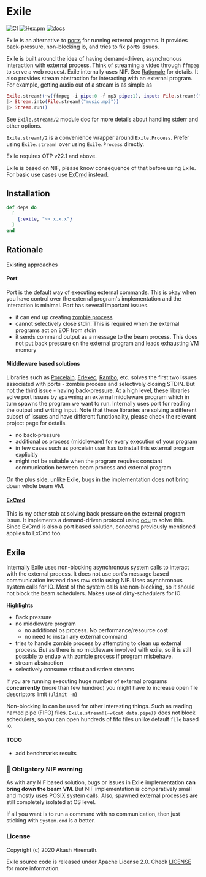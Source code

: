 # Exile

[![CI](https://github.com/akash-akya/exile/actions/workflows/ci.yaml/badge.svg)](https://github.com/akash-akya/exile/actions/workflows/ci.yaml)
[![Hex.pm](https://img.shields.io/hexpm/v/exile.svg)](https://hex.pm/packages/exile)
[![docs](https://img.shields.io/badge/docs-hexpm-blue.svg)](https://hexdocs.pm/exile/)

Exile is an alternative to [ports](https://hexdocs.pm/elixir/Port.html) for running external programs. It provides back-pressure, non-blocking io, and tries to fix ports issues.

Exile is built around the idea of having demand-driven, asynchronous interaction with external process. Think of streaming a video through `ffmpeg` to serve a web request. Exile internally uses NIF. See [Rationale](#rationale) for details. It also provides stream abstraction for interacting with an external program. For example, getting audio out of a stream is as simple as

``` elixir
Exile.stream!(~w(ffmpeg -i pipe:0 -f mp3 pipe:1), input: File.stream!("music_video.mkv", [], 65_535))
|> Stream.into(File.stream!("music.mp3"))
|> Stream.run()
```

See `Exile.stream!/2` module doc for more details about handling stderr and other options.

`Exile.stream!/2` is a convenience wrapper around `Exile.Process`. Prefer using `Exile.stream!` over using `Exile.Process` directly.

Exile requires OTP v22.1 and above.

Exile is based on NIF, please know consequence of that before using Exile. For basic use cases use [ExCmd](https://github.com/akash-akya/ex_cmd) instead.

## Installation

```elixir
def deps do
  [
    {:exile, "~> x.x.x"}
  ]
end
```

## Rationale

Existing approaches

#### Port

Port is the default way of executing external commands. This is okay when you have control over the external program's implementation and the interaction is minimal. Port has several important issues.

* it can end up creating [zombie process](https://hexdocs.pm/elixir/Port.html#module-zombie-operating-system-processes)
* cannot selectively close stdin. This is required when the external programs act on EOF from stdin
* it sends command output as a message to the beam process. This does not put back pressure on the external program and leads exhausting VM memory

#### Middleware based solutions

Libraries such as [Porcelain](https://github.com/alco/porcelain/), [Erlexec](https://github.com/saleyn/erlexec), [Rambo](https://github.com/jayjun/rambo), etc. solves the first two issues associated with ports - zombie process and selectively closing STDIN. But not the third issue - having back-pressure. At a high level, these libraries solve port issues by spawning an external middleware program which in turn spawns the program we want to run. Internally uses port for reading the output and writing input. Note that these libraries are solving a different subset of issues and have different functionality, please check the relevant project page for details.

* no back-pressure
* additional os process (middleware) for every execution of your program
* in few cases such as porcelain user has to install this external program explicitly
* might not be suitable when the program requires constant communication between beam process and external program

On the plus side, unlike Exile, bugs in the implementation does not bring down whole beam VM.

#### [ExCmd](https://github.com/akash-akya/ex_cmd)

This is my other stab at solving back pressure on the external program issue. It implements a demand-driven protocol using [odu](https://github.com/akash-akya/odu) to solve this. Since ExCmd is also a port based solution, concerns previously mentioned applies to ExCmd too.

## Exile

Internally Exile uses non-blocking asynchronous system calls to interact with the external process. It does not use port's message based communication instead does raw stdio using NIF. Uses asynchronous system calls for IO. Most of the system calls are non-blocking, so it should not block the beam schedulers. Makes use of dirty-schedulers for IO.

**Highlights**

* Back pressure
* no middleware program
  * no additional os process. No performance/resource cost
  * no need to install any external command
* tries to handle zombie process by attempting to clean up external process. *But* as there is no middleware involved with exile, so it is still possible to endup with zombie process if program misbehave.
* stream abstraction
* selectively consume stdout and stderr streams

If you are running executing huge number of external programs **concurrently** (more than few hundred) you might have to increase open file descriptors limit (`ulimit -n`)

Non-blocking io can be used for other interesting things. Such as reading named pipe (FIFO) files. `Exile.stream!(~w(cat data.pipe))` does not block schedulers, so you can open hundreds of fifo files unlike default `file` based io.

#### TODO

* add benchmarks results

### 🚨 Obligatory NIF warning

As with any NIF based solution, bugs or issues in Exile implementation **can bring down the beam VM**. But NIF implementation is comparatively small and mostly uses POSIX system calls. Also, spawned external processes are still completely isolated at OS level.

If all you want is to run a command with no communication, then just sticking with `System.cmd` is a better.

### License

Copyright (c) 2020 Akash Hiremath.

Exile source code is released under Apache License 2.0. Check [LICENSE](LICENSE.md) for more information.
